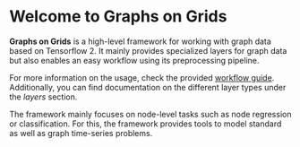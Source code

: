 # Welcome to Graphs on Grids

**Graphs on Grids** is a high-level framework for working with graph data based on Tensorflow 2.
It mainly provides specialized layers for graph data but also enables an easy workflow using its preprocessing pipeline.

For more information on the usage, check the provided [workflow guide](/usage/workflow).
Additionally, you can find documentation on the different layer types under the _layers_ section.

The framework mainly focuses on node-level tasks such as node regression or classification. For this, the framework 
provides tools to model standard as well as graph time-series problems.